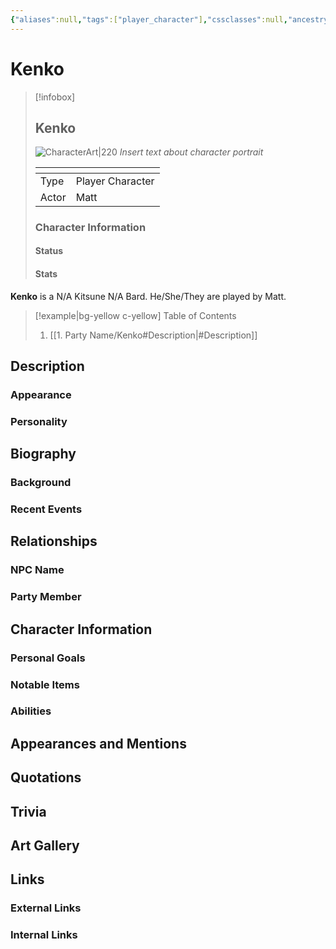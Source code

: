 ```yaml
---
{"aliases":null,"tags":["player_character"],"cssclasses":null,"ancestry":"Kitsune","heritage":"N/A","background":"N/A","class":"Bard","subclass":"N/A","player_name":"Matt","dg-publish":true,"permalink":"/1-party-name/kenko/","dgPassFrontmatter":true}
---
```


# Kenko
> [!infobox]
> ## **Kenko**
> ![CharacterArt|220](https://encrypted-tbn0.gstatic.com/images?q=tbn:ANd9GcR0qAyHWqphrd9sdj7KtA7Pu4iX-bxcnKBdBw&s)
> *Insert text about character portrait*
> <table><colgroup></colgroup><thead><tr><th></th><th></th></tr></thead><tbody><tr><td>Type</td><td>Player Character</td></tr><tr><td>Actor</td><td>Matt</td></tr><tr></tbody></table>
> <h3> Character Information </h3>
> 
> <h4> Status </h4>
> 
> <h4> Stats </h4>
> 

**Kenko** is a N/A Kitsune N/A Bard. He/She/They are played by Matt.

> [!example|bg-yellow c-yellow] Table of Contents 
> 1. [[1. Party Name/Kenko#Description\|#Description]]

## Description
### Appearance
### Personality

## Biography
### Background
### Recent Events

## Relationships 
### NPC Name
### Party Member

## Character Information
### Personal Goals 
### Notable Items
### Abilities 

## Appearances and Mentions

## Quotations

## Trivia

## Art Gallery

## Links
### External Links
### Internal Links